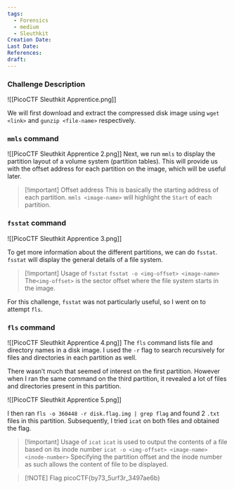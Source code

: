 ```yaml
---
tags:
  - Forensics
  - medium
  - Sleuthkit
Creation Date: 
Last Date: 
References: 
draft:
---
```

### Challenge Description

![[PicoCTF Sleuthkit Apprentice.png]]

We will first download and extract the compressed disk image using `wget <link>` and `gunzip <file-name>` respectively. 

### `mmls` command
![[PicoCTF Sleuthkit Apprentice 2.png]]
Next, we run `mmls` to display the partition layout of a volume system (partition tables). This will provide us with the offset address for each partition on the image, which will be useful later. 

>[!important] Offset address
> This is basically the starting address of each partition. `mmls <image-name>` will highlight the `Start` of each partition.

### `fsstat` command
![[PicoCTF Sleuthkit Apprentice 3.png]]

To get more information about the different partitions, we can do `fsstat`. `fsstat` will display the general details of a file system. 

>[!important] Usage of `fsstat`
>`fsstat -o <img-offset> <image-name>`
>The`<img-offset>` is the sector offset where the file system starts in the image.

For this challenge, `fsstat` was not particularly useful, so I went on to attempt `fls`.

### `fls` command
![[PicoCTF Sleuthkit Apprentice 4.png]]
 The `fls` command lists file and directory names in a disk image. I used the `-r` flag to search recursively for files and directories in each partition as well. 

There wasn’t much that seemed of interest on the first partition. However when I ran the same command on the third partition, it revealed a lot of files and directories present in this partition. 

![[PicoCTF Sleuthkit Apprentice 5.png]]

I then ran `fls -o 360448 -r disk.flag.img | grep flag` and found 2 `.txt` files in this partition. Subsequently, I tried `icat` on both files and obtained the flag. 

>[!important] Usage of `icat`
>`icat` is used to output the contents of a file based on its inode number
>`icat -o <img-offset> <image-name> <inode-number>`
>Specifying the partition offset and the inode number as such allows the content of file to be displayed.

> [!NOTE] Flag
>picoCTF{by73_5urf3r_3497ae6b}

